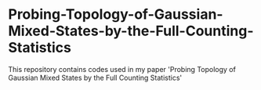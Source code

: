 # Probing-Topology-of-Gaussian-Mixed-States-by-the-Full-Counting-Statistics
This repository contains codes used in my paper 'Probing Topology of Gaussian Mixed States by the Full Counting Statistics'
